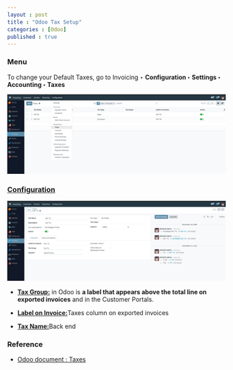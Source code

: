 ```yaml
---
layout : post
title : "Odoo Tax Setup"
categories : [Odoo]
published : true
---
```


### Menu
To change your Default Taxes, go to Invoicing ‣ **Configuration ‣ Settings ‣ Accounting ‣ Taxes**

![odoo-tax-00](/assets/img/blog/odoo_tax_00.png)


### [Configuration](https://www.odoo.com/documentation/17.0/applications/finance/accounting/taxes.html#configuration)
![odoo-tax-01](/assets/img/blog/odoo_tax_01.png)

* [**Tax Group:**](https://www.odoo.com/documentation/17.0/applications/finance/accounting/taxes.html#taxes-tax-group) in Odoo is **a label that appears above the total line on exported invoices** and in the Customer Portals.

* [**Label on Invoice:**](https://www.odoo.com/documentation/17.0/applications/finance/accounting/taxes.html#taxes-label-invoices)Taxes column on exported invoices

* [**Tax Name:**](https://www.odoo.com/documentation/17.0/applications/finance/accounting/taxes.html#taxes-name)Back end




### Reference
* [Odoo document : Taxes](https://www.odoo.com/documentation/17.0/applications/finance/accounting/taxes.html#configuration)

